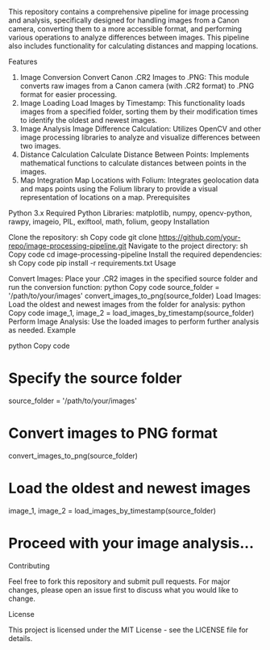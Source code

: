 This repository contains a comprehensive pipeline for image processing and analysis, specifically designed for handling images from a Canon camera, converting them to a more accessible format, and performing various operations to analyze differences between images. This pipeline also includes functionality for calculating distances and mapping locations.

Features

1. Image Conversion
Convert Canon .CR2 Images to .PNG: This module converts raw images from a Canon camera (with .CR2 format) to .PNG format for easier processing.
2. Image Loading
Load Images by Timestamp: This functionality loads images from a specified folder, sorting them by their modification times to identify the oldest and newest images.
3. Image Analysis
Image Difference Calculation: Utilizes OpenCV and other image processing libraries to analyze and visualize differences between two images.
4. Distance Calculation
Calculate Distance Between Points: Implements mathematical functions to calculate distances between points in the images.
5. Map Integration
Map Locations with Folium: Integrates geolocation data and maps points using the Folium library to provide a visual representation of locations on a map.
Prerequisites

Python 3.x
Required Python Libraries: matplotlib, numpy, opencv-python, rawpy, imageio, PIL, exiftool, math, folium, geopy
Installation

Clone the repository:
sh
Copy code
git clone https://github.com/your-repo/image-processing-pipeline.git
Navigate to the project directory:
sh
Copy code
cd image-processing-pipeline
Install the required dependencies:
sh
Copy code
pip install -r requirements.txt
Usage

Convert Images: Place your .CR2 images in the specified source folder and run the conversion function:
python
Copy code
source_folder = '/path/to/your/images'
convert_images_to_png(source_folder)
Load Images: Load the oldest and newest images from the folder for analysis:
python
Copy code
image_1, image_2 = load_images_by_timestamp(source_folder)
Perform Image Analysis: Use the loaded images to perform further analysis as needed.
Example

python
Copy code
# Specify the source folder
source_folder = '/path/to/your/images'

# Convert images to PNG format
convert_images_to_png(source_folder)

# Load the oldest and newest images
image_1, image_2 = load_images_by_timestamp(source_folder)

# Proceed with your image analysis...
Contributing

Feel free to fork this repository and submit pull requests. For major changes, please open an issue first to discuss what you would like to change.

License

This project is licensed under the MIT License - see the LICENSE file for details.

